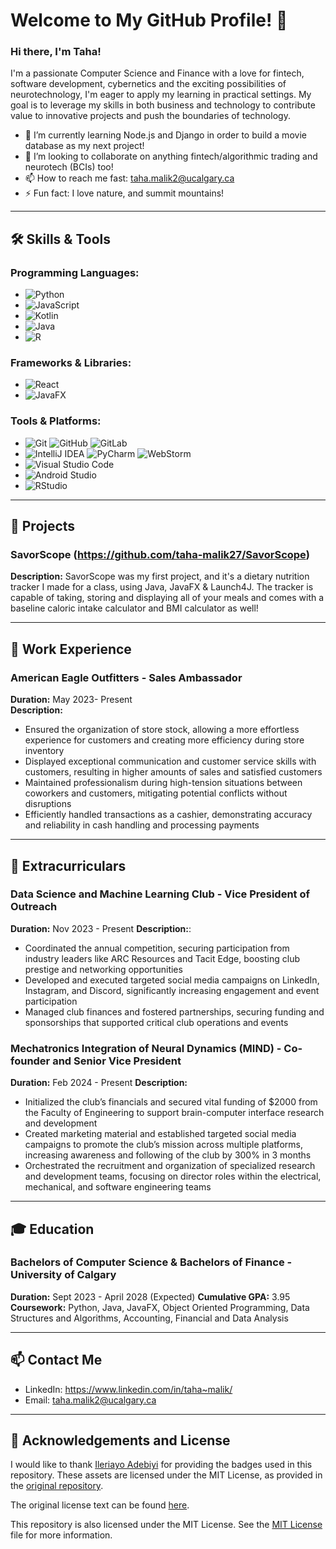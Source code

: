 # Welcome to My GitHub Profile! 👋

### Hi there, I'm Taha!

I'm a passionate Computer Science and Finance with a love for fintech, software development, cybernetics and the exciting possibilities of neurotechnology, I'm eager to apply my learning in practical settings. My goal is to leverage my skills in both business and technology to contribute value to innovative projects and push the boundaries of technology.

- 🌱 I’m currently learning Node.js and Django in order to build a movie database as my next project!
- 👯 I’m looking to collaborate on anything fintech/algorithmic trading and neurotech (BCIs) too!
- 📫 How to reach me fast: taha.malik2@ucalgary.ca
- ⚡ Fun fact: I love nature, and summit mountains!

---

## 🛠 Skills & Tools

### Programming Languages:
- ![Python](https://img.shields.io/badge/python-3670A0?style=for-the-badge&logo=python&logoColor=ffdd54)
- ![JavaScript](https://img.shields.io/badge/javascript-%23323330.svg?style=for-the-badge&logo=javascript&logoColor=%23F7DF1E)
- ![Kotlin](https://img.shields.io/badge/kotlin-%237F52FF.svg?style=for-the-badge&logo=kotlin&logoColor=white)
- ![Java](https://img.shields.io/badge/java-%23ED8B00.svg?style=for-the-badge&logo=openjdk&logoColor=white)
- ![R](https://img.shields.io/badge/r-%23276DC3.svg?style=for-the-badge&logo=r&logoColor=white)

### Frameworks & Libraries:
- ![React](https://img.shields.io/badge/react-%2320232a.svg?style=for-the-badge&logo=react&logoColor=%2361DAFB)
- ![JavaFX](https://img.shields.io/badge/javafx-%23FF0000.svg?style=for-the-badge&logo=javafx&logoColor=white)

### Tools & Platforms:
- ![Git](https://img.shields.io/badge/git-%23F05033.svg?style=for-the-badge&logo=git&logoColor=white)  ![GitHub](https://img.shields.io/badge/github-%23121011.svg?style=for-the-badge&logo=github&logoColor=white) ![GitLab](https://img.shields.io/badge/gitlab-%23181717.svg?style=for-the-badge&logo=gitlab&logoColor=white)
- ![IntelliJ IDEA](https://img.shields.io/badge/IntelliJIDEA-000000.svg?style=for-the-badge&logo=intellij-idea&logoColor=white) ![PyCharm](https://img.shields.io/badge/pycharm-143?style=for-the-badge&logo=pycharm&logoColor=black&color=black&labelColor=green) ![WebStorm](https://img.shields.io/badge/webstorm-143?style=for-the-badge&logo=webstorm&logoColor=white&color=black)
- ![Visual Studio Code](https://img.shields.io/badge/Visual%20Studio%20Code-0078d7.svg?style=for-the-badge&logo=visual-studio-code&logoColor=white)
- ![Android Studio](https://img.shields.io/badge/android%20studio-346ac1?style=for-the-badge&logo=android%20studio&logoColor=white)
- ![RStudio](https://img.shields.io/badge/RStudio-4285F4?style=for-the-badge&logo=rstudio&logoColor=white)
---

## 📂 Projects

### SavorScope (https://github.com/taha-malik27/SavorScope)
**Description:** SavorScope was my first project, and it's a dietary nutrition tracker I made for a class, using Java, JavaFX & Launch4J. The tracker is capable of taking, storing and displaying all of your meals and comes with a baseline caloric intake calculator and BMI calculator as well!

---


## 💼 Work Experience



### American Eagle Outfitters - Sales Ambassador 
**Duration:** May 2023- Present  
**Description:** 
  - Ensured the organization of store stock, allowing a more effortless experience for customers and creating more efficiency during store inventory
  - Displayed exceptional communication and customer service skills with customers, resulting in higher amounts of sales and satisfied customers
  - Maintained professionalism during high-tension situations between coworkers and customers, mitigating potential conflicts without disruptions
  - Efficiently handled transactions as a cashier, demonstrating accuracy and reliability in cash handling and processing payments

---

## 🚀 Extracurriculars

### Data Science and Machine Learning Club - Vice President of Outreach 
**Duration:**  Nov 2023 - Present
**Description:**: 
  - Coordinated the annual competition, securing participation from industry leaders like ARC Resources and Tacit Edge, boosting club prestige and networking opportunities
  - Developed and executed targeted social media campaigns on LinkedIn, Instagram, and Discord, significantly increasing engagement and event participation
  - Managed club finances and fostered partnerships, securing funding and sponsorships that supported critical club operations and events

### Mechatronics Integration of Neural Dynamics (MIND) - Co-founder and Senior Vice President
**Duration:**  Feb 2024 - Present
**Description:** 
  - Initialized the club’s financials and secured vital funding of $2000 from the Faculty of Engineering to support brain-computer interface research and development
  - Created marketing material and established targeted social media campaigns to promote the club’s mission across multiple platforms, increasing awareness and following of the club by 300% in 3 months
  - Orchestrated the recruitment and organization of specialized research and development teams, focusing on director roles within the electrical, mechanical, and software engineering teams

---

## 🎓 Education

### Bachelors of Computer Science & Bachelors of Finance - University of Calgary
**Duration:** Sept 2023 - April 2028 (Expected)
**Cumulative GPA:** 3.95
**Coursework:** Python, Java, JavaFX, Object Oriented Programming, Data Structures and Algorithms, Accounting, Financial and Data Analysis

---

## 📫 Contact Me

- LinkedIn: https://www.linkedin.com/in/taha~malik/
- Email: taha.malik2@ucalgary.ca
  

---


## 📜 Acknowledgements and License

I would like to thank [Ileriayo Adebiyi](https://github.com/Ileriayo) for providing the badges used in this repository. These assets are licensed under the MIT License, as provided in the [original repository](https://github.com/Ileriayo/markdown-badges).

The original license text can be found [here](https://github.com/Ileriayo/markdown-badges?tab=MIT-1-ov-file).

This repository is also licensed under the MIT License. See the [MIT License](https://github.com/taha-malik27/taha-malik27/blob/1575ba19719d80be7a0a69f712b54b6eee465f70/LICENSE) file for more information.
